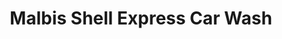 ---
title: "Malbis Shell Express Car Wash"
url: /daphne/malbis-shell-express-car-wash/
shop: convenience
---